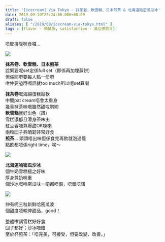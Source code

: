 ```yaml
---
title: '[icecream] Via Tokyo - 抹茶卷、軟雪糕、日本煎茶 & 北海道哈密瓜沙冰'
date: 2019-09-10T22:24:00.000+08:00
draft: false
aliases: [ "/2019/09/icecream-via-tokyo.html" ]
tags : [flavor - 螞蟻族, satisfaction - 黃店懲罰日]
---
```


唔駛排隊咪食囉...  

![](/images/viatokyo.jpg)

**抹茶卷、軟雪糕、日本煎茶**  
諗緊要呢set定係full set（即係再加埋蕨餅）  
但係間嘢要每人點一份嘢  
咁仲要嗌嘢嘅話就too much所以呢set算喇  
  
**抹茶卷**嘅海綿蛋糕鬆軟  
中間pat cream唔會太重身  
幾香抹茶味嘅雖然甜咗啲啲  
**軟雪糕**就好出色（讚）  
雪糕濃郁且滑身茶味出  
紅豆蓉唔算爆甜OK㗎喇  
兩粒団子夠晒韌非常好食  
**煎茶**... 頭頭唔出味但係食完再飲就泡過籠  
點飲都唔係right time，唉～  

![](/images/viatokyo1.jpg)

**北海道哈密瓜沙冰**  
個牛奶雪糕極之好味  
厚身兼奶味重  
個沙冰嘅哈密瓜味一啲都唔假，唔錯唔錯  

![](/images/viatokyo2.jpg)

仲有呢三粒新鮮哈密瓜波  
個甜度唔輸俾甜品，good！  
  
整體嚟講雪糕好好食  
団子都好；沙冰唔錯  
至於杯煎茶：「唔完美，可接受，但要改變、改善。」
